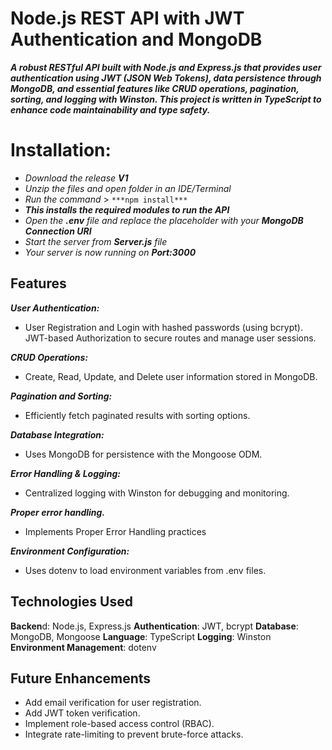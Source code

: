 # Node.js REST API with JWT Authentication and MongoDB
***A robust RESTful API built with Node.js and Express.js that provides user authentication using JWT (JSON Web Tokens), data persistence through MongoDB, and essential features like CRUD operations, pagination, sorting, and logging with Winston. This project is written in TypeScript to enhance code maintainability and type safety.***

# Installation:
+ *Download the release **V1***
+ *Unzip the files and open folder in an IDE/Terminal*
+ *Run the command* > `***npm install***`
+ ***This installs the required modules to run the API***
+ *Open the **.env** file and replace the placeholder with your **MongoDB Connection URI***
+ *Start the server from **Server.js** file*
+ *Your server is now running on **Port:3000***

## Features
***User Authentication:***
+ User Registration and Login with hashed passwords (using bcrypt).
JWT-based Authorization to secure routes and manage user sessions.

***CRUD Operations:***
+ Create, Read, Update, and Delete user information stored in MongoDB.

***Pagination and Sorting:***
+ Efficiently fetch paginated results with sorting options.

***Database Integration:***
+ Uses MongoDB for persistence with the Mongoose ODM.

***Error Handling & Logging:***
+ Centralized logging with Winston for debugging and monitoring.

***Proper error handling.***
+ Implements Proper Error Handling practices

***Environment Configuration:***
+ Uses dotenv to load environment variables from .env files.

## Technologies Used
**Backen**d: Node.js, Express.js
**Authentication**: JWT, bcrypt
**Database**: MongoDB, Mongoose
**Language**: TypeScript
**Logging**: Winston
**Environment Management**: dotenv

## Future Enhancements
+ Add email verification for user registration.
+ Add JWT token verification.
+ Implement role-based access control (RBAC).
+ Integrate rate-limiting to prevent brute-force attacks.
